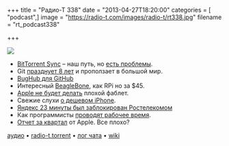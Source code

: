 +++
title = "Радио-Т 338"
date = "2013-04-27T18:20:00"
categories = [ "podcast",]
image = "https://radio-t.com/images/radio-t/rt338.jpg"
filename = "rt_podcast338"

+++

![](https://radio-t.com/images/radio-t/rt338.jpg)

* [BitTorrent Sync](http://torrentfreak.com/bittorrents-secure-dropbox-alternative-goes-public-130423/) – наш путь, но [есть проблемы](https://plus.google.com/104578309919492528255/posts/A2jt7x3zffL).
* Git [празднует 8 лет](https://www.linux.com/news/enterprise/systems-management/715287-git-turns-8-enterprise-wide-adoption) и проползает в большой мир.
* [BugHub для GitHub](http://bughubapp.com/index.html)
* Интересный [BeagleBone](http://www.gizmag.com/beaglebone-black/27289/), как RPi но за $45.
* [Apple не будет делать](http://allthingsd.com/20130424/apple-wont-build-a-lousy-five-inch-iphone-but-it-may-build-a-good-one/) плохой фаблет.
* Свежие слухи [о дешевом iPhone](http://www.gizbot.com/mobile/apple-mobile/apple-iphone-5s-low-cost-ipad-5-ipad-mini-2-arrive-011828.html).
* [Яндекс 23 минуты был заблокирован Ростелекомом](http://habrahabr.ru/company/yandex/blog/177707/)
* Как программисты [проводят рабочее время](http://readwrite.com/2013/04/25/how-software-developers-really-spend-their-time).
* [Отчет за квартал](http://www.wired.com/gadgetlab/2013/04/apple-q2-earnings/) от Apple. Все плохо?

[аудио](http://cdn.radio-t.com/rt_podcast338.mp3) • [radio-t.torrent](http://www.radio-t.com/torrents/rt_podcast338.mp3.torrent) • [лог чата](http://chat.radio-t.com/logs/radio-t-338.html) • [wiki](http://wiki.radio-t.com/%D0%92%D1%8B%D0%BF%D1%83%D1%81%D0%BA_338)<audio src="http://cdn.radio-t.com/rt_podcast338.mp3" preload="none"></audio>